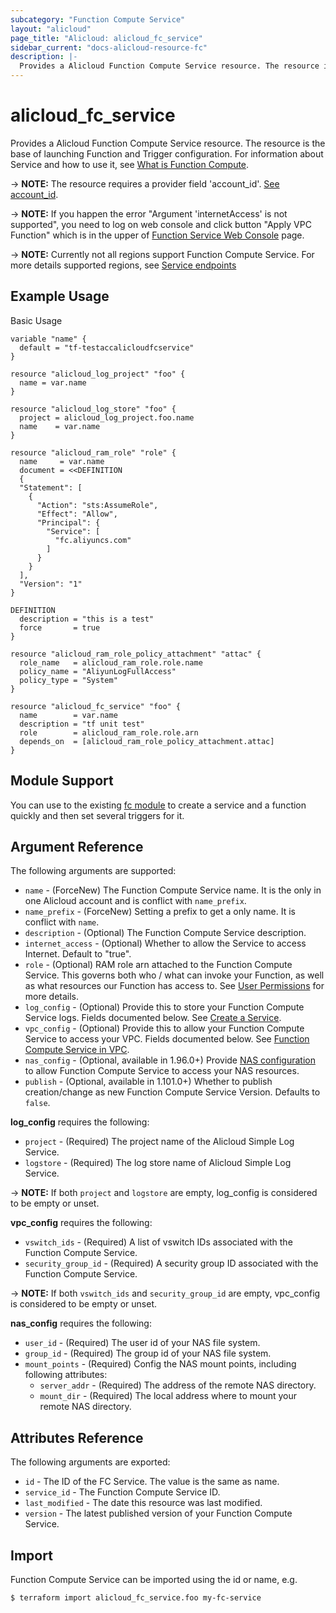 ```yaml
---
subcategory: "Function Compute Service"
layout: "alicloud"
page_title: "Alicloud: alicloud_fc_service"
sidebar_current: "docs-alicloud-resource-fc"
description: |-
  Provides a Alicloud Function Compute Service resource. The resource is the base of launching Function and Trigger configuration.
---
```


# alicloud\_fc\_service

Provides a Alicloud Function Compute Service resource. The resource is the base of launching Function and Trigger configuration.
 For information about Service and how to use it, see [What is Function Compute](https://www.alibabacloud.com/help/doc-detail/52895.htm).

-> **NOTE:** The resource requires a provider field 'account_id'. [See account_id](https://www.terraform.io/docs/providers/alicloud/index.html#account_id).

-> **NOTE:** If you happen the error "Argument 'internetAccess' is not supported", you need to log on web console and click button "Apply VPC Function"
which is in the upper of [Function Service Web Console](https://fc.console.aliyun.com/) page.

-> **NOTE:** Currently not all regions support Function Compute Service.
For more details supported regions, see [Service endpoints](https://www.alibabacloud.com/help/doc-detail/52984.htm)

## Example Usage

Basic Usage

```terrraform
variable "name" {
  default = "tf-testaccalicloudfcservice"
}

resource "alicloud_log_project" "foo" {
  name = var.name
}

resource "alicloud_log_store" "foo" {
  project = alicloud_log_project.foo.name
  name    = var.name
}

resource "alicloud_ram_role" "role" {
  name     = var.name
  document = <<DEFINITION
  {
  "Statement": [
    {
      "Action": "sts:AssumeRole",
      "Effect": "Allow",
      "Principal": {
        "Service": [
          "fc.aliyuncs.com"
        ]
      }
    }
  ],
  "Version": "1"
}
  
DEFINITION
  description = "this is a test"
  force       = true
}

resource "alicloud_ram_role_policy_attachment" "attac" {
  role_name   = alicloud_ram_role.role.name
  policy_name = "AliyunLogFullAccess"
  policy_type = "System"
}

resource "alicloud_fc_service" "foo" {
  name        = var.name
  description = "tf unit test"
  role        = alicloud_ram_role.role.arn
  depends_on  = [alicloud_ram_role_policy_attachment.attac]
}
```

## Module Support

You can use to the existing [fc module](https://registry.terraform.io/modules/terraform-alicloud-modules/fc/alicloud) 
to create a service and a function quickly and then set several triggers for it.

## Argument Reference

The following arguments are supported:

* `name` - (ForceNew) The Function Compute Service name. It is the only in one Alicloud account and is conflict with `name_prefix`.
* `name_prefix` - (ForceNew) Setting a prefix to get a only name. It is conflict with `name`.
* `description` - (Optional) The Function Compute Service description.
* `internet_access` - (Optional) Whether to allow the Service to access Internet. Default to "true".
* `role` - (Optional) RAM role arn attached to the Function Compute Service. This governs both who / what can invoke your Function, as well as what resources our Function has access to. See [User Permissions](https://www.alibabacloud.com/help/doc-detail/52885.htm) for more details.
* `log_config` - (Optional) Provide this to store your Function Compute Service logs. Fields documented below. See [Create a Service](https://www.alibabacloud.com/help/doc-detail/51924.htm).
* `vpc_config` - (Optional) Provide this to allow your Function Compute Service to access your VPC. Fields documented below. See [Function Compute Service in VPC](https://www.alibabacloud.com/help/faq-detail/72959.htm).
* `nas_config` - (Optional, available in 1.96.0+) Provide [NAS configuration](https://www.alibabacloud.com/help/doc-detail/87401.htm) to allow Function Compute Service to access your NAS resources.
* `publish` - (Optional, available in 1.101.0+) Whether to publish creation/change as new Function Compute Service Version. Defaults to `false`.

**log_config** requires the following:

* `project` - (Required) The project name of the Alicloud Simple Log Service.
* `logstore` - (Required) The log store name of Alicloud Simple Log Service.

-> **NOTE:** If both `project` and `logstore` are empty, log_config is considered to be empty or unset.

**vpc_config** requires the following:

* `vswitch_ids` - (Required) A list of vswitch IDs associated with the Function Compute Service.
* `security_group_id` - (Required) A security group ID associated with the Function Compute Service.

-> **NOTE:** If both `vswitch_ids` and `security_group_id` are empty, vpc_config is considered to be empty or unset.

**nas_config** requires the following:

* `user_id` - (Required) The user id of your NAS file system.
* `group_id` - (Required) The group id of your NAS file system.
* `mount_points` - (Required) Config the NAS mount points, including following attributes:
  * `server_addr` - (Required) The address of the remote NAS directory.
  * `mount_dir` - (Required) The local address where to mount your remote NAS directory.

## Attributes Reference

The following arguments are exported:

* `id` - The ID of the FC Service. The value is the same as name.
* `service_id` - The Function Compute Service ID.
* `last_modified` - The date this resource was last modified.
* `version` - The latest published version of your Function Compute Service.

## Import

Function Compute Service can be imported using the id or name, e.g.

```
$ terraform import alicloud_fc_service.foo my-fc-service
```
